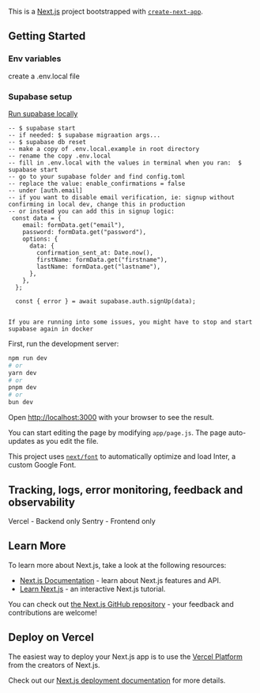 This is a [Next.js](https://nextjs.org/) project bootstrapped with [`create-next-app`](https://github.com/vercel/next.js/tree/canary/packages/create-next-app).

## Getting Started

### Env variables
create a .env.local file

### Supabase setup
[Run supabase locally](https://supabase.com/docs/guides/cli/local-development?queryGroups=access-method&access-method=kong)
```
-- $ supabase start
-- if needed: $ supabase migraation args...
-- $ supabase db reset 
-- make a copy of .env.local.example in root directory
-- rename the copy .env.local
-- fill in .env.local with the values in terminal when you ran:  $ supabase start
-- go to your supabase folder and find config.toml
-- replace the value: enable_confirmations = false
-- under [auth.email] 
-- if you want to disable email verification, ie: signup without confirming in local dev, change this in production
-- or instead you can add this in signup logic:
 const data = {
    email: formData.get("email"),
    password: formData.get("password"),
    options: {
      data: {
        confirmation_sent_at: Date.now(),
        firstName: formData.get("firstname"),
        lastName: formData.get("lastname"),
      },
    },
  };

  const { error } = await supabase.auth.signUp(data);


If you are running into some issues, you might have to stop and start supabase again in docker
```




First, run the development server:

```bash
npm run dev
# or
yarn dev
# or
pnpm dev
# or
bun dev
```

Open [http://localhost:3000](http://localhost:3000) with your browser to see the result.

You can start editing the page by modifying `app/page.js`. The page auto-updates as you edit the file.

This project uses [`next/font`](https://nextjs.org/docs/basic-features/font-optimization) to automatically optimize and load Inter, a custom Google Font.


## Tracking, logs, error monitoring, feedback and observability

Vercel - Backend only
Sentry - Frontend only

## Learn More

To learn more about Next.js, take a look at the following resources:

- [Next.js Documentation](https://nextjs.org/docs) - learn about Next.js features and API.
- [Learn Next.js](https://nextjs.org/learn) - an interactive Next.js tutorial.

You can check out [the Next.js GitHub repository](https://github.com/vercel/next.js/) - your feedback and contributions are welcome!

## Deploy on Vercel

The easiest way to deploy your Next.js app is to use the [Vercel Platform](https://vercel.com/new?utm_medium=default-template&filter=next.js&utm_source=create-next-app&utm_campaign=create-next-app-readme) from the creators of Next.js.

Check out our [Next.js deployment documentation](https://nextjs.org/docs/deployment) for more details.
